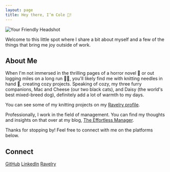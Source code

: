 ```yaml
---
layout: page
title: Hey there, I’m Cole 👋!
---
```


![Your Friendly Headshot](/path/to/your/headshot.jpg)

Welcome to this little spot where I share a bit about myself and a few of the things that bring me joy outside of work.

## About Me

When I'm not immersed in the thrilling pages of a horror novel 📖 or out logging miles on a long run 🏃‍♀️, you'll likely find me with knitting needles in hand 🧶, creating cozy projects. Speaking of cozy, my three furry companions, Mac and Cheese (our two black cats), and Daisy (the world's best mixed-breed dog), definitely add a lot of warmth to my days.

You can see some of my knitting projects on my [Ravelry profile](https://www.ravelry.com/people/your_ravelry_username).

Professionally, I work in the field of management. You can find my thoughts and insights on that over at my blog, [The Effortless Manager](https://theeffortlessmanager.com).

Thanks for stopping by! Feel free to connect with me on the platforms below.

## Connect

[GitHub](https://github.com/your_github_username)
[LinkedIn](https://www.linkedin.com/in/your_linkedin_profile/)
[Ravelry](https://www.ravelry.com/people/your_ravelry_username)